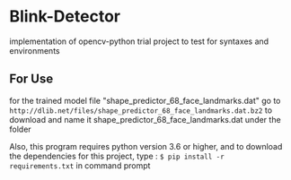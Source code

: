 # Blink-Detector
implementation of opencv-python trial project to test for syntaxes and environments

## For Use
for the trained model file "shape_predictor_68_face_landmarks.dat" go to ```http://dlib.net/files/shape_predictor_68_face_landmarks.dat.bz2``` to download and name it shape_predictor_68_face_landmarks.dat under the folder

Also, this program requires python version 3.6 or higher, and to download the dependencies for this project, type : ``` $ pip install -r requirements.txt ``` in command prompt

